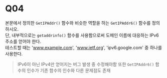 # Q04

본문에서 정의한 `GetIPAddr()` 함수와 비슷한 역할을 하는 `GetIPAddr6()` 함수를 정의하시오.  
단, 내부적으로는 `getaddrinfo()` 함수를 사용함으로써 도메인 이름에 대응하는 IPv6 주소를 얻어야 한다.  
테스트할 때는 'www.example.com', 'www.ietf.org', 'ipv6.google.com' 중 하나를 사용한다.  
  
> IPv6이 아닌 IPv4만 얻어지는 버그 발생 중 수정해야함 또한 `GetIPAddr6()` 함수의 인수가 기존 함수의 인수와 다른 문제점도 존재